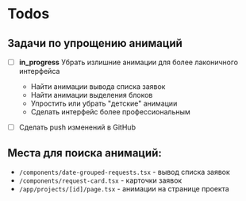 # Todos

## Задачи по упрощению анимаций

- [ ] **in_progress** Убрать излишние анимации для более лаконичного интерфейса
  - Найти анимации вывода списка заявок
  - Найти анимации выделения блоков
  - Упростить или убрать "детские" анимации
  - Сделать интерфейс более профессиональным

- [ ] Сделать push изменений в GitHub

## Места для поиска анимаций:
- `/components/date-grouped-requests.tsx` - вывод списка заявок
- `/components/request-card.tsx` - карточки заявок
- `/app/projects/[id]/page.tsx` - анимации на странице проекта
